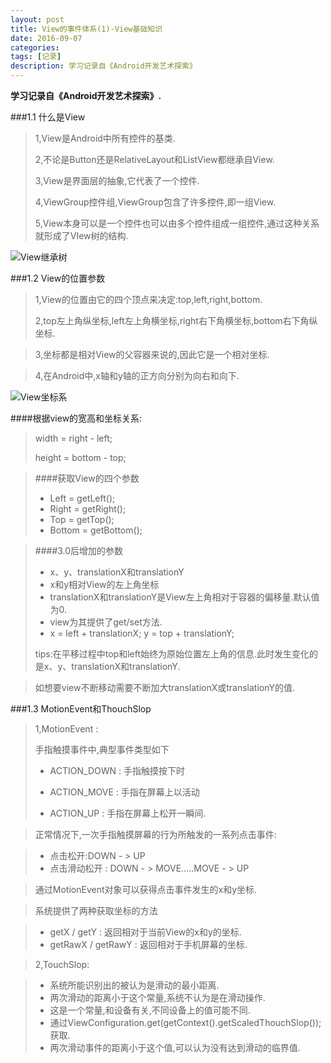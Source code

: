 ```yaml
---
layout: post
title: View的事件体系(1)-View基础知识
date: 2016-09-07
categories: 
tags: [记录]
description: 学习记录自《Android开发艺术探索》
---
```

**学习记录自《Android开发艺术探索》.**

###1.1 什么是View

> 1,View是Android中所有控件的基类.
> 
> 2,不论是Button还是RelativeLayout和ListView都继承自View.
> 
> 3,View是界面层的抽象,它代表了一个控件.
> 
> 4,ViewGroup控件组,ViewGroup包含了许多控件,即一组View.
> 
> 5,View本身可以是一个控件也可以由多个控件组成一组控件,通过这种关系就形成了VIew树的结构.

![View继承树](http://img.blog.csdn.net/20160907001116020)

###1.2 View的位置参数

> 1,View的位置由它的四个顶点来决定:top,left,right,bottom.
> 
> 2,top左上角纵坐标,left左上角横坐标,right右下角横坐标,bottom右下角纵坐标.

> 3,坐标都是相对View的父容器来说的,因此它是一个相对坐标.

> 4,在Android中,x轴和y轴的正方向分别为向右和向下.

![View坐标系](http://img.blog.csdn.net/20160907001137848)

####根据view的宽高和坐标关系:
> width = right - left;
> 
> height = bottom - top;

> ####获取View的四个参数
> - Left = getLeft();
> - Right = getRight();
> - Top = getTop();
> - Bottom = getBottom();

> ####3.0后增加的参数
> - x、y、translationX和translationY
> - x和y相对View的左上角坐标
> - translationX和translationY是View左上角相对于容器的偏移量.默认值为0.
> - view为其提供了get/set方法.
> - x = left + translationX; y = top + translationY;
> 
> tips:在平移过程中top和left始终为原始位置左上角的信息.此时发生变化的是x、y、translationX和translationY.

> 如想要view不断移动需要不断加大translationX或translationY的值.


###1.3 MotionEvent和ThouchSlop
> 1,MotionEvent : 
> 
> 手指触摸事件中,典型事件类型如下
> 
> - ACTION_DOWN : 手指触摸按下时
> 
> - ACTION_MOVE : 手指在屏幕上以活动
> 
> - ACTION_UP : 手指在屏幕上松开一瞬间.

> 正常情况下,一次手指触摸屏幕的行为所触发的一系列点击事件:

> - 点击松开:DOWN - > UP
> - 点击滑动松开 : DOWN - > MOVE.....MOVE - > UP

> 通过MotionEvent对象可以获得点击事件发生的x和y坐标.

> 系统提供了两种获取坐标的方法

> - getX / getY : 返回相对于当前View的x和y的坐标.
> - getRawX / getRawY : 返回相对于手机屏幕的坐标.

> 2,TouchSlop:

> - 系统所能识别出的被认为是滑动的最小距离.
> - 两次滑动的距离小于这个常量,系统不认为是在滑动操作.
> - 这是一个常量,和设备有关,不同设备上的值可能不同.
> - 通过ViewConfiguration.get(getContext().getScaledThouchSlop());获取.
> - 两次滑动事件的距离小于这个值,可以认为没有达到滑动的临界值.